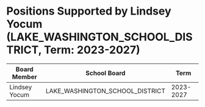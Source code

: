 # Positions Supported by Lindsey Yocum (LAKE_WASHINGTON_SCHOOL_DISTRICT, Term: 2023-2027)

| Board Member | School Board | Term |
|--------------|--------------|------|
| Lindsey Yocum | LAKE_WASHINGTON_SCHOOL_DISTRICT | 2023-2027 |

